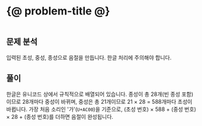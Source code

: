 # {@ problem-title @}

~~~problem-info-table
~~~

## 문제 분석

입력된 초성, 중성, 종성으로 음절을 만듭니다. 한글 처리에 주의해야 합니다.

## 풀이

한글은 유니코드 상에서 규칙적으로 배열되어 있습니다.
종성이 총 28개(빈 종성 포함)이므로 28개마다 중성이 바뀌며,
중성은 총 21개이므로 21 × 28 = 588개마다 초성이 바뀝니다.
가장 처음 소리인 '가'(`U+AC00`)을 기준으로,
(초성 번호) × 588 + (중성 번호) × 28 + (종성 번호)를 더하면 음절이 완성됩니다.
